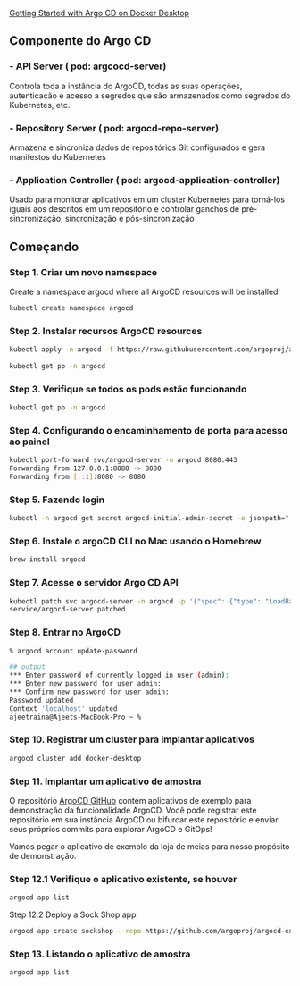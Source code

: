 
[Getting Started with Argo CD on Docker Desktop](https://collabnix.com/getting-started-with-argocd-on-docker-desktop/)

## Componente do Argo CD

### - API Server ( pod: argcocd-server)

Controla toda a instância do ArgoCD, todas as suas operações, autenticação e acesso a segredos que são armazenados como segredos do Kubernetes, etc.

### - Repository Server ( pod: argocd-repo-server)

Armazena e sincroniza dados de repositórios Git configurados e gera manifestos do Kubernetes

### - Application Controller ( pod: argocd-application-controller)

Usado para monitorar aplicativos em um cluster Kubernetes para torná-los iguais aos descritos em um repositório e controlar ganchos de pré-sincronização, sincronização e pós-sincronização

## Começando

### Step 1. Criar um novo namespace

Create a namespace argocd where all ArgoCD resources will be installed

```bash
kubectl create namespace argocd
```

### Step 2. Instalar recursos ArgoCD resources

```bash
kubectl apply -n argocd -f https://raw.githubusercontent.com/argoproj/argo-cd/stable/manifests/install.yaml
 
kubectl get po -n argocd
```

### Step 3. Verifique se todos os pods estão funcionando

```bash
kubectl get po -n argocd
```

### Step 4. Configurando o encaminhamento de porta para acesso ao painel

```bash
kubectl port-forward svc/argocd-server -n argocd 8080:443
Forwarding from 127.0.0.1:8080 -> 8080
Forwarding from [::1]:8080 -> 8080
```

### Step 5. Fazendo login

```bash
kubectl -n argocd get secret argocd-initial-admin-secret -o jsonpath="{.data.password}" | base64 -d; echo
```

### Step 6. Instale o argoCD CLI no Mac usando o Homebrew

```bash
brew install argocd
```

### Step 7. Acesse o servidor Argo CD API

```bash
kubectl patch svc argocd-server -n argocd -p '{"spec": {"type": "LoadBalancer"}}'
service/argocd-server patched
```

### Step 8. Entrar no ArgoCD

```bash
% argocd account update-password

## output
*** Enter password of currently logged in user (admin):                       
*** Enter new password for user admin: 
*** Confirm new password for user admin: 
Password updated
Context 'localhost' updated
ajeetraina@Ajeets-MacBook-Pro ~ % 
```

### Step 10. Registrar um cluster para implantar aplicativos

```bash
argocd cluster add docker-desktop
```

### Step 11. Implantar um aplicativo de amostra

O repositório [ArgoCD GitHub](https://github.com/argoproj/argocd-example-apps) contém aplicativos de exemplo para demonstração da funcionalidade ArgoCD. Você pode registrar este repositório em sua instância ArgoCD ou bifurcar este repositório e enviar seus próprios commits para explorar ArgoCD e GitOps!

Vamos pegar o aplicativo de exemplo da loja de meias para nosso propósito de demonstração.

### Step 12.1 Verifique o aplicativo existente, se houver

```bash
argocd app list   
```

Step 12.2 Deploy a Sock Shop app

```bash
argocd app create sockshop --repo https://github.com/argoproj/argocd-example-apps.git  --path sock-shop --dest-server https://kubernetes.default.svc --dest-namespace default
```

### Step 13. Listando o aplicativo de amostra

```bash
argocd app list 
```
